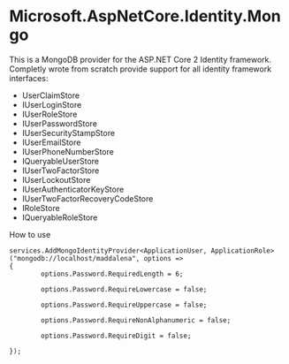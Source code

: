 # Microsoft.AspNetCore.Identity.Mongo

This is a MongoDB provider for the ASP.NET Core 2 Identity framework.
Completly wrote from scratch provide support for all identity framework interfaces:

* UserClaimStore
* IUserLoginStore
* IUserRoleStore
* IUserPasswordStore
* IUserSecurityStampStore
* IUserEmailStore
* IUserPhoneNumberStore
* IQueryableUserStore
* IUserTwoFactorStore
* IUserLockoutStore
* IUserAuthenticatorKeyStore
* IUserTwoFactorRecoveryCodeStore
* IRoleStore
* IQueryableRoleStore

How to use


    services.AddMongoIdentityProvider<ApplicationUser, ApplicationRole>("mongodb://localhost/maddalena", options =>
    {
            options.Password.RequiredLength = 6;
            
            options.Password.RequireLowercase = false;
            
            options.Password.RequireUppercase = false;
            
            options.Password.RequireNonAlphanumeric = false;
            
            options.Password.RequireDigit = false;
            
    });
    
